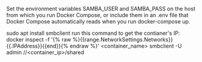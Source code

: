 Set the environment variables SAMBA_USER and SAMBA_PASS on the host from which you run Docker Compose, or include them in an .env file that Docker Compose automatically reads when you run docker-compose up.

sudo apt install smbclient
run this command to get the contianer's IP:
docker inspect -f '{% raw %}{{range.NetworkSettings.Networks}}{{.IPAddress}}{{end}}{% endraw %}' <container_name>
smbclient -U admin //<container_ip>/shared
